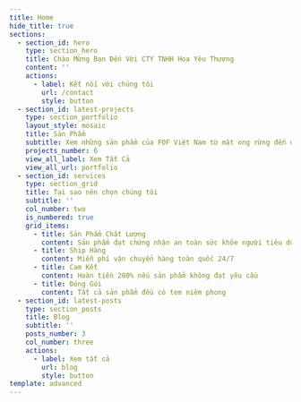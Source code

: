 ```yaml
---
title: Home
hide_title: true
sections:
  - section_id: hero
    type: section_hero
    title: Chào Mừng Bạn Đến Với CTY TNHH Hoa Yêu Thương
    content: ''
    actions:
      - label: Kết nối với chúng tôi
        url: /contact
        style: button
  - section_id: latest-projects
    type: section_portfolio
    layout_style: mosaic
    title: Sản Phẩm
    subtitle: Xem những sản phẩm của FOF Việt Nam từ mật ong rừng đến đông trùng hạ thảo
    projects_number: 6
    view_all_label: Xem Tất Cả
    view_all_url: portfolio
  - section_id: services
    type: section_grid
    title: Tại sao nên chọn chúng tôi
    subtitle: ''
    col_number: two
    is_numbered: true
    grid_items:
      - title: Sản Phẩm Chất Lượng
        content: Sản phẩm đạt chứng nhận an toàn sức khỏe người tiêu dùng
      - title: Ship Hàng
        content: Miễn phí vận chuyển hàng toàn quốc 24/7
      - title: Cam Kết
        content: Hoàn tiền 200% nếu sản phẩm không đạt yêu cầu
      - title: Đóng Gói
        content: Tất cả sản phẩm đều có tem niêm phong
  - section_id: latest-posts
    type: section_posts
    title: Blog
    subtitle: ''
    posts_number: 3
    col_number: three
    actions:
      - label: Xem tất cả
        url: blog
        style: button
template: advanced
---
```

